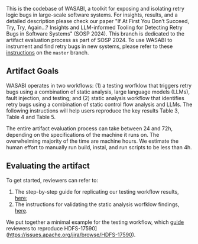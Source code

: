 This is the codebase of WASABI, a toolkit for exposing and isolating retry logic bugs in large-scale software systems. For insights, results, and a detailed description please check our paper "If At First You Don’t Succeed, Try, Try, Again...? Insights and LLM-informed Tooling for Detecting Retry Bugs in Software Systems" (SOSP 2024). This branch is dedicated to the artifact evaluation process as part of SOSP 2024. To use WASABI to instrument and find retry bugs in new systems, please refer to these [instructions](https://github.com/bastoica/wasabi/blob/master/README.md) on the `master` branch.

## Artifact Goals

WASABI operates in two workflows: (1) a testing worfklow that triggers retry bugs using a combination of static analysis, large language models (LLMs), fault injection, and testing; and (2) static analysis workflow that identifies retry bugs using a combination of static control flow analysis and LLMs. The following instructions will help users reproduce the key results Table 3, Table 4 and Table 5.

The entire artifact evaluation process can take between 24 and 72h, depending on the specifications of the machine it runs on. The overwhelming majority of the time are machine hours. We estimate the human effort to manually run build, instal, and run scripts to be less than 4h.

## Evaluating the artifact

To get started, reviewers can refer to:
1. The step-by-step guide for replicating our testing workflow results, [here](https://github.com/bastoica/wasabi/blob/sosp24-ae/wasabi-testing/README.md);
2. The instructions for validating the static analysis worfklow findings, [here](https://github.com/bastoica/wasabi/tree/sosp24-ae/wasabi-static#readme).

We put together a minimal example for the testing workflow, which [guide](https://github.com/bastoica/wasabi/tree/sosp24-ae/wasabi-testing#minimal-example-or-kick-the-tires-reproducing-hdfs-17590-15h-15min-human-effort) reviewers to reproduce HDFS-17590](https://issues.apache.org/jira/browse/HDFS-17590).
